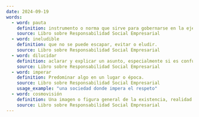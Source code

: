 ```yaml
---
date: 2024-09-19
words:
  - word: pauta
    definition: instrumento o norma que sirve para gobernarse en la ejecución de algo.
    source: Libro sobre Responsabilidad Social Empresarial 
  - word: ineludible
    definition: que no se puede escapar, evitar o eludir.
    source: Libro sobre Responsabilidad Social Empresarial 
  - word: dilucidar
    definition: aclarar y explicar un asunto, especialmente si es confuso o controvertido, para su posible solución.
    source: Libro sobre Responsabilidad Social Empresarial
  - word: imperar
    definition: Predominar algo en un lugar o época. 
    source: Libro sobre Responsabilidad Social Empresarial
    usage_example: "una sociedad donde impera el respeto"
  - word: cosmovisión
    definition: Una imagen o figura general de la existencia, realidad o mundo que una persona, sociedad o cultura se forman en una época determinada.
    source: Libro sobre Responsabilidad Social Empresarial
---
```

